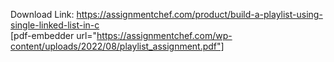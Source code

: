 Download Link: https://assignmentchef.com/product/build-a-playlist-using-single-linked-list-in-c
<br>
[pdf-embedder url="https://assignmentchef.com/wp-content/uploads/2022/08/playlist_assignment.pdf"]

&nbsp;